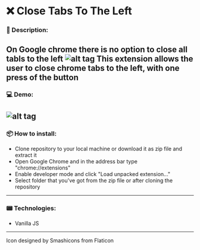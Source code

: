 # ❌ Close Tabs To The Left

### 📝 Description:
On Google chrome there is no option to close all tabls to the left
![alt tag](https://raw.githubusercontent.com/fr1sk/chrome-close-to-the-left/master/chrome.png)
This extension allows the user to close chrome tabs to the left, with one press of the button
------
### 💻 Demo:

![alt tag](https://raw.githubusercontent.com/fr1sk/chrome-close-to-the-left/master/demo.gif)
------
### 📦 How to install:

* Clone repository to your local machine or download it as zip file and extract it
* Open Google Chrome and in the address bar type "chrome://extensions"
* Enable developer mode and click "Load unpacked extension..."
* Select folder that you've got from the zip file or after cloning the repository
------
### 📟 Technologies:
* Vanilla JS

------
Icon designed by Smashicons from Flaticon
